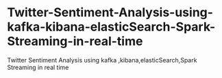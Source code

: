# Twitter-Sentiment-Analysis-using-kafka-kibana-elasticSearch-Spark-Streaming-in-real-time
Twitter Sentiment Analysis using kafka ,kibana,elasticSearch,Spark Streaming in real time
